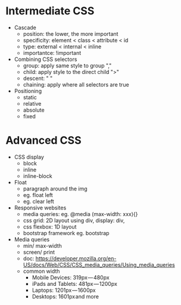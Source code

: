 # Intermediate CSS
- Cascade
    - position: the lower, the more important
    - specificity: element < class < attribute < id
    - type: external < internal < inline
    - importantce: !important
- Combining CSS selectors
    - group: apply same style to group ","
    - child: apply style to the direct child ">"
    - descent: " "
    - chaining: apply where all selectors are true
- Positioning
    - static
    - relative
    - absolute
    - fixed

# Advanced CSS
- CSS display
    - block
    - inline
    - inline-block
- Float
    - paragraph around the img
    - eg. float left
    - eg. clear left
- Responsive websites
    - media queries: eg. @media (max-width: xxx){}
    - css grid: 2D layout using div, display: div, 
    - css flexbox: 1D layout
    - bootstrap framework eg. bootstrap
- Media queries
    - min/ max-width
    - screen/ print
    - doc: https://developer.mozilla.org/en-US/docs/Web/CSS/CSS_media_queries/Using_media_queries
    - common width
        - Mobile Devices: 319px — 480px
        - iPads and Tablets: 481px — 1200px
        - Laptops: 1201px — 1600px
        - Desktops: 1601px and more